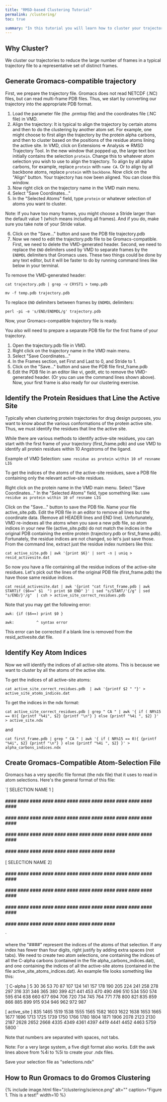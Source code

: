 ```yaml
---
title: "RMSD-based Clustering Tutorial"
permalink: /clustering/
toc: true

summary: "In this tutorial you will learn how to cluster your trajectories with RMSD-based clustering"
---
```


## Why Cluster?

We cluster our trajectories to reduce the large number of frames in a typical trajectory file to a representative set of distinct frames.

## Generate Gromacs-compatible trajectory

First, we prepare the trajectory file. Gromacs does not read NETCDF (.NC) files, but can read multi-frame PDB files. Thus, we start by converting our trajectory into the appropriate PDB format.
1.	Load the parameter file (the .prmtop file) and the coordinates file (.NC file) in VMD.
2.	Align the trajectory: It is typical to align the trajectory by certain atoms and then to do the clustering by another atom set. For example, one might choose to first align the trajectory by the protein alpha carbons, and then to cluster based on the positions of the residue atoms lining the active site.
    In VMD, click on Extensions => Analysis => RMSD Trajectory Tool.
    In the new window that popped up, the large text box initially contains the selection `protein`. Change this to whatever atom selection you wish to use to align the  trajectory. To align by all alpha carbons, for example, replace `protein` with `name CA`. Or to align by all backbone atoms, replace `protein` with `backbone`.
    Now click on the "Align" button.
    Your trajectory has now been aligned. You can close this window.
3.	Now right click on the trajectory name in the VMD main menu.
4.	Select "Save Coordinates..."
5.	In the "Selected Atoms" field, type `protein` or whatever selection of atoms you want to cluster.

Note: If you have too many frames, you might choose a Stride larger than the default value 1 (which means including all frames). And if you do, make sure you take note of your Stride value.

6.  Click on the "Save..." button and save the PDB file trajectory.pdb
7.  Now we need to edit the trajectory.pdb file to be Gromacs-compatible. First, we need to delete the VMD-generated header. Second, we need to replace the `END` delimiters used by VMD to separate frames by the `ENDMDL` delimiters that Gromacs uses. These two things could be done by any text editor, but it will be faster to do by running command lines like below in your terminal.

To remove the VMD-generated header:

`cat trajectory.pdb | grep -v CRYST1 > temp.pdb`

`mv -f temp.pdb trajectory.pdb`

To replace `END` delimiters between frames by `ENDMDL` delimiters:

`perl -pi -e 's/END/ENDMDL/g' trajectory.pdb`

Now, your Gromacs-compatible trajectory file is ready.


You also will need to prepare a separate PDB file for the first frame of your trajectory.
1.  Open the trajectory.pdb file in VMD.
2.  Right click on the trajectory name in the VMD main menu.
3.  Select "Save Coordinates..."
4.  In the Frames section, set First and Last to 0, and Stride to 1.
5.  Click on the "Save..." button and save the PDB file first_frame.pdb
6.  Edit the PDB file in an editor like vi, gedit, etc to remove the VMD-generated header. (Or you can use the command lines shown above).
Now, your first frame is also ready for our clustering exercise.


## Identify the Protein Residues that Line the Active Site

Typically when clustering protein trajectories for drug design purposes, you want to know about the various conformations of the protein active site. Thus, we must identify the residues that line the active site.

While there are various methods to identify active-site residues, you can start with the first frame of your trajectory (first_frame.pdb) and use VMD to identify all protein residues within 10 Angstroms of the ligand.

Example of VMD Selection:
`same residue as protein within 10 of resname LIG`

To get the indices of the atoms of the active-site residues, save a PDB file containing only the relevant active-site residues.

Right click on the protein name in the VMD main menu.
Select "Save Coordinates..."
In the "Selected Atoms" field, type something like:
`same residue as protein within 10 of resname LIG`

Click on the "Save..." button to save the PDB file. Name your file active_site.pdb.
Edit the PDB file in an editor to remove all lines but the coordinate data. (Remove all HEADER lines and END line).
Unfortunately, VMD re-indexes all the atoms when you save a new pdb file, so atom indices in your new file (active_site.pdb) do not match the indices in the original PDB containing the entire protein (trajectory.pdb or first_frame.pdb). Fortunately, the residue indices are not changed, so let's just save those. From the command line, extract just the residue index numbers like this:

`cat active_site.pdb | awk '{print $6}' | sort -n | uniq > resid_activesite.dat`

So now you have a file containing all the residue indices of the active-site residues. Let's pick out the lines of the original PDB file (first_frame.pdb) the have those same residue indices.

`cat resid_activesite.dat | awk '{print "cat first_frame.pdb | awk STARTif ($6==" $1  ") print $0 END" }' | sed "s/START/'{/g" | sed "s/END/}'/g"  | csh > active_site_correct_residues.pdb`

Note that you may get the following error:

`awk: {if ($6==) print $0 }`

`awk:          ^ syntax error`

This error can be corrected if a blank line is removed from the resid_activesite.dat file.

## Identify Key Atom Indices

Now we will identify the indices of all active-site atoms. This is because we want to cluster by all the atoms of the active site.

To get the indices of all active-site atoms:

`cat active_site_correct_residues.pdb  | awk '{printf $2 " "}' > active_site_atoms_indices.dat`

To get the indices in the ndx format:

`cat active_site_correct_residues.pdb | grep " CA " | awk '{ if ( NR%15 == 0){ {printf "%4i", $2} {printf "\n"} } else {printf "%4i ", $2} }' > active_site.ndx`

and

`cat first_frame.pdb | grep " CA " | awk '{ if ( NR%15 == 0){ {printf "%4i", $2} {printf "\n"} } else {printf "%4i ", $2} }' > alpha_carbons_indices.ndx`

## Create Gromacs-Compatible Atom-Selection File

Gromacs has a very specific file format (the ndx file) that it uses to read in atom selections. Here's the general format of this file:


`[ SELECTION NAME 1 ]
#### #### #### #### #### #### #### #### #### #### #### #### #### #### ####
#### #### #### #### #### #### #### #### #### #### #### #### #### #### ####
#### #### #### #### #### #### #### #### #### #### #### #### #### #### ####
#### #### #### #### #### #### #### #### #### #### ####

[ SELECTION NAME 2]
#### #### #### #### #### #### #### #### #### #### #### #### #### #### ####
#### #### #### #### #### #### #### #### #### #### #### #### #### #### ####
#### #### #### #### #### #### #### #### #### #### #### #### #### #### ####
#### #### #### #### #### #### #### #### #### #### ####
`

where the "####" represent the indices of the atoms of that selection. If any index has fewer than four digits, right justify by adding extra spaces (not tabs). We need to create two atom selections, one containing the indices of all the C-alpha carbons (contained in the file alpha_carbons_indices.dat), and one containing the indices of all the active-site atoms (contained in the file active_site_atoms_indices.dat). An example file looks something like this:

`[ C-alpha ]
   5   30   36   53   70   87  107  124  141  157  178  190  205  224  241
 258  278  297  316  331  346  365  380  399  421  441  453  470  490  496
 510  534  550  574  595  614  638  660  677  694  706  720  734  745  764
 771  778  800  821  835  859  866  885  899  915  934  946  962  972  987

[ active_site ]
 835 1465 1519 1538 1555 1565 1582 1603 1622 1638 1653 1665 1677 1696 1713
1725 1739 1750 1766 1780 1804 1871 1906 2078 2123 2130 2187 2628 2652 2668
4335 4349 4361 4397 4419 4441 4452 4463 5759 5800
`

Note that numbers are separated with spaces, not tabs.

Note: For a very large system, a five digit format also works. Edit the awk lines above from %4i to %5i to create your .ndx files.

Save your selection file as "selections.ndx"

## How to Run Gromacs to do Gromos Clustering




{% include image.html file="/clustering/science.png" alt="" caption="Figure 1. This is a test!" width=10 %}
